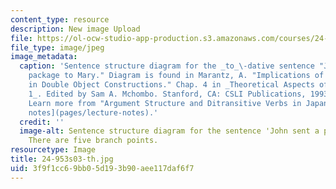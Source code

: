 ```yaml
---
content_type: resource
description: New image Upload
file: https://ol-ocw-studio-app-production.s3.amazonaws.com/courses/24-953-argument-structure-and-syntax-spring-2003/3f9f1cc69bb05d193b90aee117daf6f7_24-953s03-th.jpg
file_type: image/jpeg
image_metadata:
  caption: 'Sentence structure diagram for the _to_\-dative sentence "John sent a
    package to Mary." Diagram is found in Marantz, A. "Implications of Asymmetries
    in Double Object Constructions." Chap. 4 in _Theoretical Aspects of Bantu Grammar
    1_. Edited by Sam A. Mchombo. Stanford, CA: CSLI Publications, 1993, pp. 113-151.
    Learn more from "Argument Structure and Ditransitive Verbs in Japanese" in [lecture
    notes](pages/lecture-notes).'
  credit: ''
  image-alt: Sentence structure diagram for the sentence 'John sent a package to Mary.'
    There are five branch points.
resourcetype: Image
title: 24-953s03-th.jpg
uid: 3f9f1cc6-9bb0-5d19-3b90-aee117daf6f7
---
```

